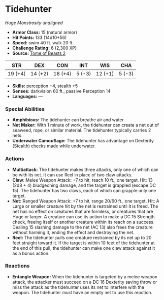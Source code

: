 # Tidehunter

*Huge* *Monstrosity* *unaligned*

- **Armor Class:** 15 (natural armor)
- **Hit Points:** 133 (14d10+56)
- **Speed:** swim 40 ft. walk 20 ft.
- **Challenge Rating:** 6 (2,300 XP)
- **Source:** [Tome of Beasts 2](https://koboldpress.com/kpstore/product/tome-of-beasts-2-for-5th-edition/)

| STR | DEX | CON | INT | WIS | CHA |
| --- | --- | --- | --- | --- | --- |
| 19 (+4) | 14 (+2) | 18 (+4) | 5 (-3) | 12 (+1) | 5 (-3) |

- **Skills:** perception +4, stealth +5
- **Senses:** darkvision 60 ft., passive Perception 14
- **Languages:** —
### Special Abilities
- **Amphibious:** The tidehunter can breathe air and water.
- **Net Maker:** With 1 minute of work, the tidehunter can create a net out of seaweed, rope, or similar material. The tidehunter typically carries 2 nets.
- **Underwater Camouflage:** The tidehunter has advantage on Dexterity (Stealth) checks made while underwater.
### Actions
- **Multiattack:** The tidehunter makes three attacks, only one of which can be with its net. It can use Reel in place of two claw attacks.
- **Claw:** Melee Weapon Attack: +7 to hit, reach 10 ft., one target. Hit: 13 (2d8 + 4) bludgeoning damage, and the target is grappled (escape DC 15). The tidehunter has two claws, each of which can grapple only one target.
- **Net:** Ranged Weapon Attack: +7 to hit, range 20/60 ft., one target. Hit: A Large or smaller creature hit by the net is restrained until it is freed. The net has no effect on creatures that are formless, or creatures that are Huge or larger. A creature can use its action to make a DC 15 Strength check, freeing itself or another creature within its reach on a success. Dealing 15 slashing damage to the net (AC 13) also frees the creature without harming it, ending the effect and destroying the net.
- **Reel:** The tidehunter pulls one creature restrained by its net up to 20 feet straight toward it. If the target is within 10 feet of the tidehunter at the end of this pull, the tidehunter can make one claw attack against it as a bonus action.
### Reactions
- **Entangle Weapon:** When the tidehunter is targeted by a melee weapon attack, the attacker must succeed on a DC 16 Dexterity saving throw or miss the attack as the tidehunter uses its net to interfere with the weapon. The tidehunter must have an empty net to use this reaction.

